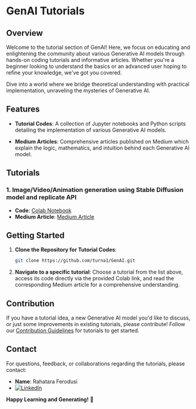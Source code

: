 # GenAI Tutorials

## Overview

Welcome to the tutorial section of GenAI! Here, we focus on educating and enlightening the community about various Generative AI models through hands-on coding tutorials and informative articles. Whether you're a beginner looking to understand the basics or an advanced user hoping to refine your knowledge, we've got you covered. 

Dive into a world where we bridge theoretical understanding with practical implementation, unraveling the mysteries of Generative AI.

## Features

- **Tutorial Codes**: A collection of Jupyter notebooks and Python scripts detailing the implementation of various Generative AI models. 

- **Medium Articles**: Comprehensive articles published on Medium which explain the logic, mathematics, and intuition behind each Generative AI model.

## Tutorials

### 1. Image/Video/Animation generation using Stable Diffusion model and replicate API
   - **Code**: [Colab Notebook](https://colab.research.google.com/drive/1-7QeW2EQPggRwT0ddmwqwT5veM09xtQW?usp=sharing)
   - **Medium Article**: [Medium Article](https://medium.com/@turna.fardousi/generating-images-videos-and-animations-with-the-stable-diffusion-model-via-replicate-api-in-d6d6bb3a7601)

## Getting Started

1. **Clone the Repository for Tutorial Codes**:  
   ```bash
   git clone https://github.com/turna1/GenAI.git
   ```

2. **Navigate to a specific tutorial**: Choose a tutorial from the list above, access its code directly via the provided Colab link, and read the corresponding Medium article for a comprehensive understanding.

## Contribution

If you have a tutorial idea, a new Generative AI model you'd like to discuss, or just some improvements in existing tutorials, please contribute! Follow our [Contribution Guidelines](CONTRIBUTING.md) for tutorials to get started.

## Contact

For questions, feedback, or collaborations regarding the tutorials, please contact:

- **Name**: Rahatara Ferodusi
- [![LinkedIn](https://img.shields.io/badge/LinkedIn-Profile-blue)](https://www.linkedin.com/in/rahatara-ferdousi-764405118/)

**Happy Learning and Generating!** 🚀
